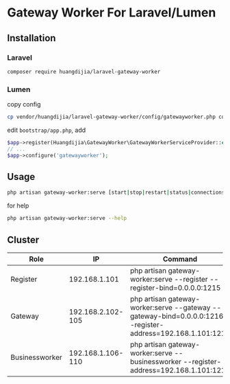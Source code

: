 # Gateway Worker For Laravel/Lumen

## Installation

### Laravel

~~~bash
composer require huangdijia/laravel-gateway-worker
~~~

### Lumen

copy config

~~~bash
cp vendor/huangdijia/laravel-gateway-worker/config/gatewayworker.php config
~~~

edit `bootstrap/app.php`, add

~~~php
$app->register(Huangdijia\GatewayWorker\GatewayWorkerServiceProvider::class);
// ...
$app->configure('gatewayworker');
~~~

## Usage

~~~bash
php artisan gateway-worker:serve [start|stop|restart|status|connections|help]
~~~

for help

~~~bash
php artisan gateway-worker:serve --help
~~~

## Cluster

|Role|IP|Command|
|--|--|--|
|Register|192.168.1.101|php artisan gateway-worker:serve --register --register-bind=0.0.0.0:1215|
|Gateway|192.168.2.102-105|php artisan gateway-worker:serve --gateway --gateway-bind=0.0.0.0:1216 --register-address=192.168.1.101:1215|
|Businessworker|192.168.1.106-110|php artisan gateway-worker:serve --businessworker --register-address=192.168.1.101:1215|
